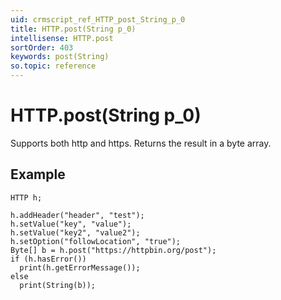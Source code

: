 ```yaml
---
uid: crmscript_ref_HTTP_post_String_p_0
title: HTTP.post(String p_0)
intellisense: HTTP.post
sortOrder: 403
keywords: post(String)
so.topic: reference
---
```


# HTTP.post(String p_0)

Supports both http and https. Returns the result in a byte array.

## Example

    HTTP h;
    
    h.addHeader("header", "test");
    h.setValue("key", "value");
    h.setValue("key2", "value2");
    h.setOption("followLocation", "true");
    Byte[] b = h.post("https://httpbin.org/post");
    if (h.hasError())
      print(h.getErrorMessage());
    else
      print(String(b));
